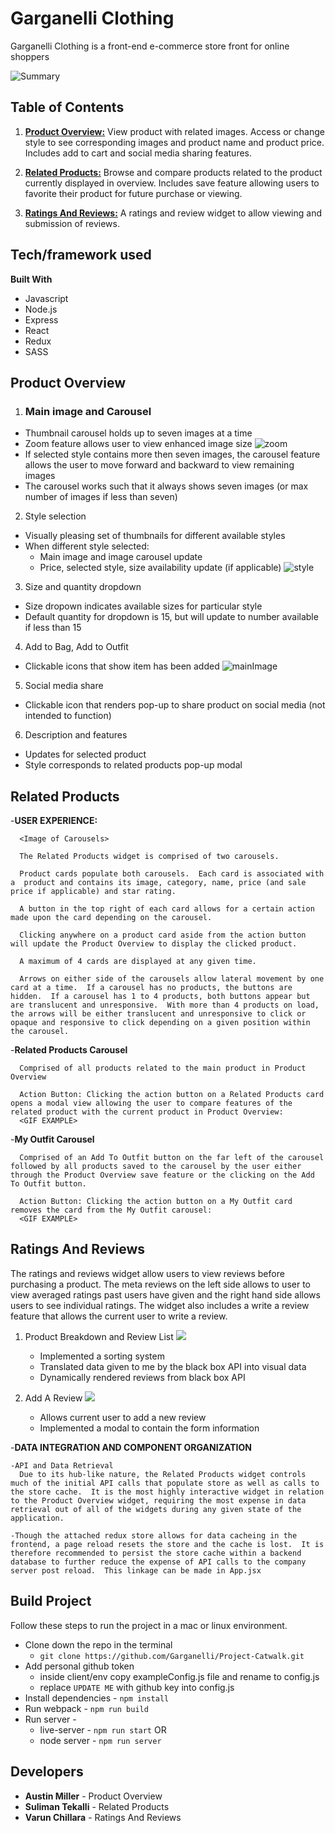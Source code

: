 # Garganelli Clothing 
Garganelli Clothing is a front-end e-commerce store front for online shoppers

![Summary](gifs_and_images/overviewMain1.gif)

## Table of Contents

1. [**Product Overview:**](#product-overview) View product with related images. Access or change style to see corresponding images and product name and product price. Includes add to cart and social media sharing features.

2. [**Related Products:**](#related-products) Browse and compare products related to the product currently displayed in overview. Includes save feature allowing users to favorite their product for future purchase or viewing.

3. [**Ratings And Reviews:**](#ratings-and-reviews) A ratings and review widget to allow viewing and submission of reviews.

## Tech/framework used

**Built With**
- Javascript
- Node.js
- Express
- React
- Redux
- SASS

## Product Overview
1. ### Main image and Carousel
  * Thumbnail carousel holds up to seven images at a time
  * Zoom feature allows user to view enhanced image size
 ![zoom](gifs_and_images/overviewScroll.gif)
  * If selected style contains more then seven images, the carousel feature allows the user to move forward and backward to view remaining images
  * The carousel works such that it always shows seven images (or max number of images if less than seven)

2. Style selection
- Visually pleasing set of thumbnails for different available styles
- When different style selected:
  * Main image and image carousel update
  * Price, selected style, size availability update (if applicable)
![style](gifs_and_images/screenshots/overview3.png)

3. Size and quantity dropdown
- Size dropown indicates available sizes for particular style
- Default quantity for dropdown is 15, but will update to number available if less than 15

4. Add to Bag, Add to Outfit
- Clickable icons that show item has been added
 ![mainImage](gifs_and_images/overviewCarousel.gif)

5. Social media share
- Clickable icon that renders pop-up to share product on social media (not intended to function)

6. Description and features
- Updates for selected product
- Style corresponds to related products pop-up modal

## Related Products

  -**USER EXPERIENCE:**

      <Image of Carousels>

      The Related Products widget is comprised of two carousels.

      Product cards populate both carousels.  Each card is associated with a  product and contains its image, category, name, price (and sale price if applicable) and star rating.

      A button in the top right of each card allows for a certain action made upon the card depending on the carousel.

      Clicking anywhere on a product card aside from the action button will update the Product Overview to display the clicked product.

      A maximum of 4 cards are displayed at any given time.

      Arrows on either side of the carousels allow lateral movement by one card at a time.  If a carousel has no products, the buttons are hidden.  If a carousel has 1 to 4 products, both buttons appear but are translucent and unresponsive.  With more than 4 products on load, the arrows will be either translucent and unresponsive to click or opaque and responsive to click depending on a given position within the carousel.

-**Related Products Carousel**

      Comprised of all products related to the main product in Product Overview

      Action Button: Clicking the action button on a Related Products card opens a modal view allowing the user to compare features of the related product with the current product in Product Overview:
      <GIF EXAMPLE>


-**My Outfit Carousel**

      Comprised of an Add To Outfit button on the far left of the carousel followed by all products saved to the carousel by the user either through the Product Overview save feature or the clicking on the Add To Outfit button.

      Action Button: Clicking the action button on a My Outfit card removes the card from the My Outfit carousel:
      <GIF EXAMPLE>

## Ratings And Reviews

The ratings and reviews widget allow users to view reviews before purchasing a product. The meta reviews on the left side allows to user to view averaged ratings past users have given and the right hand side allows users to see individual ratings. The widget also includes a write a review feature that allows the current user to write a review.

1. Product Breakdown and Review List
  ![](gifs_and_images/ratingsAndReviews.gif)
    * Implemented a sorting system
    * Translated data given to me by the black box API into visual data
    * Dynamically rendered reviews from black box API

2. Add A Review
 ![](gifs_and_images/screenshots/ratingsAndReviews_modal.png)
    * Allows current user to add a new review
    * Implemented a modal to contain the form information


-**DATA INTEGRATION AND COMPONENT ORGANIZATION**

    -API and Data Retrieval
      Due to its hub-like nature, the Related Products widget controls much of the initial API calls that populate store as well as calls to the store cache.  It is the most highly interactive widget in relation to the Product Overview widget, requiring the most expense in data retrieval out of all of the widgets during any given state of the application.

    -Though the attached redux store allows for data cacheing in the frontend, a page reload resets the store and the cache is lost.  It is therefore recommended to persist the store cache within a backend database to further reduce the expense of API calls to the company server post reload.  This linkage can be made in App.jsx



## Build Project
Follow these steps to run the project in a mac or linux environment.
- Clone down the repo in the terminal
  * `git clone https://github.com/Garganelli/Project-Catwalk.git`
- Add personal github token
  * inside client/env copy exampleConfig.js file and rename to config.js
  * replace `UPDATE ME` with github key into config.js
- Install dependencies - `npm install`
- Run webpack - `npm run build`
- Run server -
  * live-server - `npm run start`
  OR
  * node server - `npm run server`


## Developers
- **Austin Miller** - Product Overview
- **Suliman Tekalli** - Related Products
- **Varun Chillara** - Ratings And Reviews
